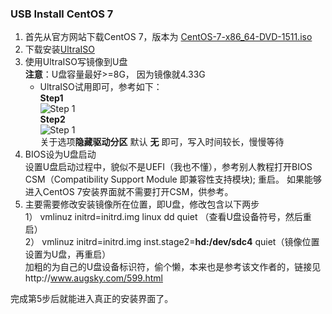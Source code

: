### USB Install CentOS 7
1. 首先从官方网站下载CentOS 7，版本为 [CentOS-7-x86_64-DVD-1511.iso](http://mirrors.aliyun.com/centos/7/isos/x86_64/CentOS-7-x86_64-DVD-1511.iso)
2. 下载安装[UltraISO](http://www.ezbsystems.com/ultraiso/download.htm)
3. 使用UltraISO写镜像到U盘  
   **注意**：U盘容量最好>=8G， 因为镜像就4.33G
   * UltraISO试用即可，参考如下：  
   **Step1**  
   ![Step 1](file:///Users/jason/Documents/centos001.jpg)  
   **Step2**  
   ![Step 1](file:///Users/jason/Documents/centos002.jpg)  
   关于选项**隐藏驱动分区** 默认 **无** 即可，写入时间较长，慢慢等待
4. BIOS设为U盘启动  
   设置U盘启动过程中，貌似不是UEFI（我也不懂），参考别人教程打开BIOS CSM（Compatibility Support Module 即兼容性支持模块); 重启。
   如果能够进入CentOS 7安装界面就不需要打开CSM，供参考。
5. 主要需要修改安装镜像所在位置，即U盘，修改包含以下两步    
   1） vmlinuz initrd=initrd.img linux dd quiet （查看U盘设备符号，然后重启）  
   2） vmlinuz initrd=initrd.img inst.stage2=**hd:/dev/sdc4** quiet（镜像位置设置为U盘，再重启）  
   加粗的为自己的U盘设备标识符，偷个懒，本来也是参考该文作者的，链接见http://www.augsky.com/599.html
   
完成第5步后就能进入真正的安装界面了。
